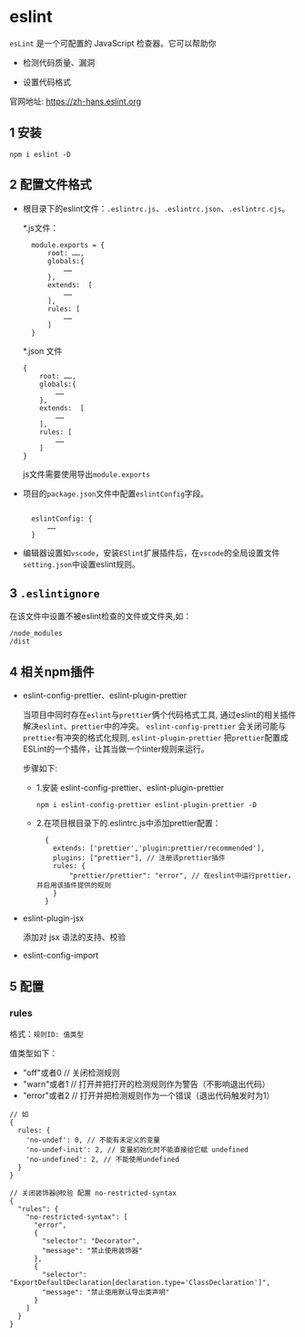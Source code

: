 # eslint

`esLint` 是一个可配置的 JavaScript 检查器。它可以帮助你

- 检测代码质量、漏洞

- 设置代码格式
  
官网地址: https://zh-hans.eslint.org

## 1 安装

  `npm i eslint -D`

## 2 配置文件格式

- 根目录下的eslint文件：`.eslintrc.js`、`.eslintrc.json`、`.eslintrc.cjs`。
  
  *.js文件：

  ```
    module.exports = {
        root: ……,
        globals:{
            ……
        },
        extends:  [
            ……
        ],
        rules: [
            ……
        ]
    }
  ```

  *.json 文件
    ```
    {
        root: ……,
        globals:{
            ……
        },
        extends:  [
            ……
        ],
        rules: [
            ……
        ]
    }
  ```
  js文件需要使用导出`module.exports`

- 项目的`package.json`文件中配置`eslintConfig`字段。

  ```

    eslintConfig: {
        ……
    }
  ```
- 编辑器设置如`vscode`，安装`ESlint`扩展插件后，在`vscode`的全局设置文件`setting.json`中设置eslint规则。
  
## 3 `.eslintignore`
  在该文件中设置不被eslint检查的文件或文件夹,如：
  ```
  /node_modules
  /dist
  ```
## 4 相关npm插件

- eslint-config-prettier、eslint-plugin-prettier

  当项目中同时存在`eslint`与`prettier`俩个代码格式工具, 通过eslint的相关插件解决`eslint`、`prettier`中的冲突。 `eslint-config-prettier` 会关闭可能与`prettier`有冲突的格式化规则, `eslint-plugin-prettier` 把`prettier`配置成ESLint的一个插件，让其当做一个linter规则来运行。

  步骤如下:

  - 1.安装 eslint-config-prettier、eslint-plugin-prettier
  
    `npm i eslint-config-prettier eslint-plugin-prettier -D`

  - 2.在项目根目录下的.eslintrc.js中添加prettier配置：
    ```
      {
        extends: ['prettier','plugin:prettier/recommended'],
        plugins: ["prettier"], // 注册该prettier插件
        rules: {
            "prettier/prettier": "error", // 在eslint中运行prettier，并启用该插件提供的规则
        }
      }
    ```

- eslint-plugin-jsx
  
  添加对 jsx 语法的支持、校验

- eslint-config-import

## 5 配置

### rules

格式：`规则ID: 值类型`

值类型如下：
* "off"或者0   // 关闭检测规则
* "warn"或者1  // 打开并把打开的检测规则作为警告（不影响退出代码）
* "error"或者2 // 打开并把检测规则作为一个错误（退出代码触发时为1）
  
```
// 如
{
  rules: {
    'no-undef': 0, // 不能有未定义的变量
    'no-undef-init': 2, // 变量初始化时不能直接给它赋 undefined
    'no-undefined': 2, // 不能使用undefined
  }
}

// 关闭装饰器@校验 配置 no-restricted-syntax 
{
  "rules": {
    "no-restricted-syntax": [
      "error",
      { 
        "selector": "Decorator", 
        "message": "禁止使用装饰器" 
      },
      { 
        "selector": "ExportDefaultDeclaration[declaration.type='ClassDeclaration']", 
        "message": "禁止使用默认导出类声明" 
      }
    ]
  }
}
```
		